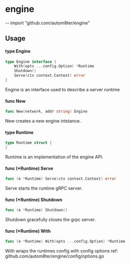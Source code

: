# engine
--
    import "github.com/autom8ter/engine"


## Usage

#### type Engine

```go
type Engine interface {
	With(opts ...config.Option) *Runtime
	Shutdown()
	Serve(ctx context.Context) error
}
```

Engine is an interface used to describe a server runtime

#### func  New

```go
func New(network, addr string) Engine
```
New creates a new engine intstance.

#### type Runtime

```go
type Runtime struct {
}
```

Runtime is an implementation of the engine API.

#### func (*Runtime) Serve

```go
func (e *Runtime) Serve(ctx context.Context) error
```
Serve starts the runtime gRPC server.

#### func (*Runtime) Shutdown

```go
func (e *Runtime) Shutdown()
```
Shutdown gracefully closes the grpc server.

#### func (*Runtime) With

```go
func (e *Runtime) With(opts ...config.Option) *Runtime
```
With wraps the runtimes config with config options ref:
github.com/autom8ter/engine/config/options.go
